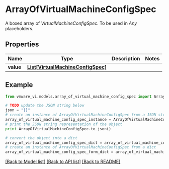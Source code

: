 # ArrayOfVirtualMachineConfigSpec

A boxed array of *VirtualMachineConfigSpec*. To be used in *Any* placeholders. 

## Properties
Name | Type | Description | Notes
------------ | ------------- | ------------- | -------------
**value** | [**List[VirtualMachineConfigSpec]**](VirtualMachineConfigSpec.md) |  | 

## Example

```python
from vmware_vi.models.array_of_virtual_machine_config_spec import ArrayOfVirtualMachineConfigSpec

# TODO update the JSON string below
json = "{}"
# create an instance of ArrayOfVirtualMachineConfigSpec from a JSON string
array_of_virtual_machine_config_spec_instance = ArrayOfVirtualMachineConfigSpec.from_json(json)
# print the JSON string representation of the object
print ArrayOfVirtualMachineConfigSpec.to_json()

# convert the object into a dict
array_of_virtual_machine_config_spec_dict = array_of_virtual_machine_config_spec_instance.to_dict()
# create an instance of ArrayOfVirtualMachineConfigSpec from a dict
array_of_virtual_machine_config_spec_form_dict = array_of_virtual_machine_config_spec.from_dict(array_of_virtual_machine_config_spec_dict)
```
[[Back to Model list]](../README.md#documentation-for-models) [[Back to API list]](../README.md#documentation-for-api-endpoints) [[Back to README]](../README.md)


